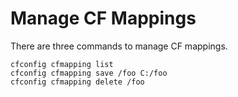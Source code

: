 # Manage CF Mappings

There are three commands to manage CF mappings.

```
cfconfig cfmapping list
cfconfig cfmapping save /foo C:/foo
cfconfig cfmapping delete /foo
```